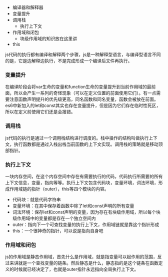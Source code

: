 

- 编译器和解释器
- 变量提升
- 调用栈
    - 执行上下文
- 作用域和闭包
    - 块级作用域的知识放在这里讲
- this

js代码的执行都有编译和解释两个步骤，js是一种解释型语言，与编译型语言不同的是，它是边解释边执行，不是完成形成一个编译后文件再执行。

### 变量提升
在编译阶段会将var生命的变量和function生命的变量提升到当前作用域的最前面，所以会产生一系列的奇怪现象（可以在定义位置的前面使用它们）。有一点需要注意函数声明提升的优先级更高，同名函数和同名变量，函数会被放在前面。 es6中新加入的let和const其实也存在变量提升，但是因为它们存在临时性死区，所以在定义前使用它们还是会报错。

### 调用栈
js代码的执行是通过一个调用栈结构进行调度的。栈中操作的结构叫做执行上下文，执行函数都是通过入栈出栈当前函数的上下文实现。调用栈的策略就是移动顶部指针。

### 执行上下文
一块内存空间，在这个内存空间中存在有需要执行的代码，代码执行所需要的所有上下文信息，变量，指向等等。执行上下文包含代码块，变量环境，词法环境，形成作用域链的指针（outer），this等四个模块的内容。
- 代码块：就是代码字符串
- 变量环境：在其中保存着函数中除了let和const声明的所有变量
- 词法环境：保存let和const声明的变量，因为存在有块级作用域，所以每个块级作用域中的变量都是存在一个独立空间内
- outer：指向下一个可查找变量的执行上下文，作用域链就是靠这个指针形成
- this：一个很神奇的指针，可以说是指向自身吧

### 作用域和闭包
js的作用域是静态作用域，首先什么是作用域，就是指变量可以起作用的范围，反过来讲就是一个查找变量的链条。然后静态是什么，静态指的是这个链条在函数定义的时候就已经决定了，也就是outer指针永远指向全局执行上下文。